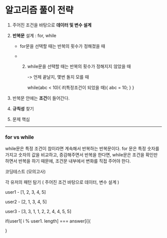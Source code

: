 # 알고리즘 풀이 전략

1. 주어진 조건을 바탕으로 **데이터 및 변수 설계**

2. **반복문** 설계 : for, while

   -  for문을 선택할 때는 반복의 횟수가 정해졌을 때

   - 2) while문을 선택할 때는 반복의 횟수가 정해지지 않았을 때

        -> 언제 끝날지, 몇번 돌지 모를 때 

        while(abc < 10){
         	  if(특정조건이 되었을 때){
        		   abc = 10;
        		}
        }


3. 반복문 안에는 **조건**이 들어간다.

4. **규칙성** 찾기

5. 문제 핵심  



-------------------

### for vs while

while문은 특정 조건이 참이라면 계속해서 반복하는 반복문이다. for 문은 특정 숫자를 가지고 숫자의 값을 비교하고, 증감해주면서 반복을 한다면, while문은 조건을 확인만 하면서 반복을 하기 때문에, 조건문 내부에서 변화를 직접 주어야 한다.





코딩테스트 (모의고사)

각 유저의 패턴 탐기 ( 주어진 조건 바탕으로 데이터, 변수 설계 )

user1 - [1, 2, 3, 4, 5]

user2 - [2, 1, 3, 4, 5]

user3 - [3, 3, 1, 1, 2, 2, 4, 4, 5, 5]

if(user1[ i % user1. length] === answer[i]{


}